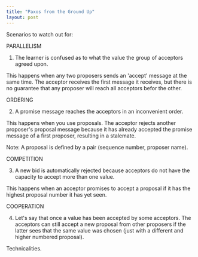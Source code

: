 ```yaml
---
title: "Paxos from the Ground Up"
layout: post
---
```


Scenarios to watch out for:

PARALLELISM

1. The learner is confused as to what the value the group of acceptors agreed upon.

This happens when any two proposers sends an 'accept' message at the same time. The acceptor receives the first message it receives, but there is no guarantee that any proposer will reach all acceptors befor the other.

ORDERING

2. A promise message reaches the acceptors in an inconvenient order.

This happens when you use proposals. The acceptor rejects another proposer's proposal message because it has already accepted the promise message of a first proposer, resulting in a stalemate.

Note: A proposal is defined by a pair (sequence number, proposer name).

COMPETITION

3. A new bid is automatically rejected because acceptors do not have the capacity to accept more than one value. 

This happens when an acceptor promises to accept a proposal if it has the highest proposal number it has yet seen. 

COOPERATION 

4. Let's say that once a value has been accepted by some acceptors. The acceptors can still accept a new proposal from other proposers if the latter sees that the same value was chosen (just with a different and higher numbered proposal).

Technicalities. 



